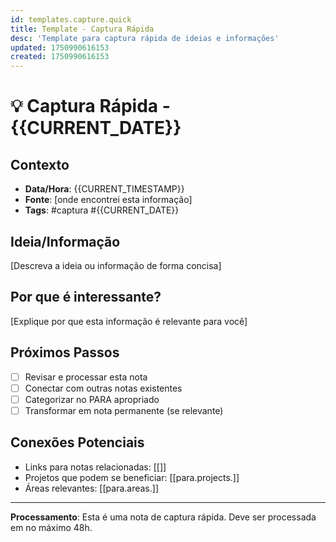 ```yaml
---
id: templates.capture.quick
title: Template - Captura Rápida
desc: 'Template para captura rápida de ideias e informações'
updated: 1750990616153
created: 1750990616153
---
```


# 💡 Captura Rápida - {{CURRENT_DATE}}

## Contexto
- **Data/Hora**: {{CURRENT_TIMESTAMP}}
- **Fonte**: [onde encontrei esta informação]
- **Tags**: #captura #{{CURRENT_DATE}}

## Ideia/Informação

[Descreva a ideia ou informação de forma concisa]

## Por que é interessante?

[Explique por que esta informação é relevante para você]

## Próximos Passos

- [ ] Revisar e processar esta nota
- [ ] Conectar com outras notas existentes
- [ ] Categorizar no PARA apropriado
- [ ] Transformar em nota permanente (se relevante)

## Conexões Potenciais

- Links para notas relacionadas: [[]]
- Projetos que podem se beneficiar: [[para.projects.]]
- Áreas relevantes: [[para.areas.]]

---

**Processamento**: Esta é uma nota de captura rápida. Deve ser processada em no máximo 48h.
